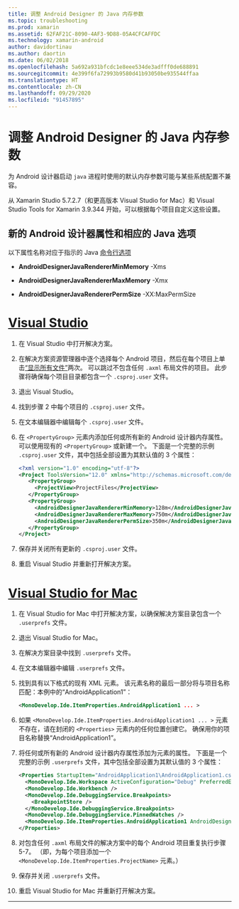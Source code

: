 ```yaml
---
title: 调整 Android Designer 的 Java 内存参数
ms.topic: troubleshooting
ms.prod: xamarin
ms.assetid: 62FAF21C-8090-4AF3-9D88-05A4CFCAFFDC
ms.technology: xamarin-android
author: davidortinau
ms.author: daortin
ms.date: 06/02/2018
ms.openlocfilehash: 5a692a931bfcdc1e8eee534de3adfff0de688891
ms.sourcegitcommit: 4e399f6fa72993b9580d41b93050be935544ffaa
ms.translationtype: HT
ms.contentlocale: zh-CN
ms.lasthandoff: 09/29/2020
ms.locfileid: "91457895"
---
```

# <a name="adjusting-java-memory-parameters-for-the-android-designer"></a>调整 Android Designer 的 Java 内存参数

为 Android 设计器启动 `java` 进程时使用的默认内存参数可能与某些系统配置不兼容。

从 Xamarin Studio 5.7.2.7（和更高版本 Visual Studio for Mac）和 Visual Studio Tools for Xamarin 3.9.344 开始，可以根据每个项目自定义这些设置。

## <a name="new-android-designer-properties-and-corresponding-java-options"></a>新的 Android 设计器属性和相应的 Java 选项

以下属性名称对应于指示的 Java [命令行选项](https://docs.oracle.com/javase/7/docs/technotes/tools/windows/java.html)

- **AndroidDesignerJavaRendererMinMemory** -Xms

- **AndroidDesignerJavaRendererMaxMemory** -Xmx

- **AndroidDesignerJavaRendererPermSize** -XX:MaxPermSize

# <a name="visual-studio"></a>[Visual Studio](#tab/windows)

1. 在 Visual Studio 中打开解决方案。

2. 在解决方案资源管理器中逐个选择每个 Android 项目，然后在每个项目上单击[“显示所有文件”](/previous-versions/visualstudio/visual-studio-2008/4afxey9h(v=vs.90))两次。 可以跳过不包含任何 `.axml` 布局文件的项目。 此步骤将确保每个项目目录都包含一个 `.csproj.user` 文件。

3. 退出 Visual Studio。

4. 找到步骤 2 中每个项目的 `.csproj.user` 文件。

5. 在文本编辑器中编辑每个 `.csproj.user` 文件。

6. 在 `<PropertyGroup>` 元素内添加任何或所有新的 Android 设计器内存属性。 可以使用现有的 `<PropertyGroup>` 或新建一个。 下面是一个完整的示例 `.csproj.user` 文件，其中包括全部设置为其默认值的 3 个属性：

    ```xml
    <?xml version="1.0" encoding="utf-8"?>
    <Project ToolsVersion="12.0" xmlns="http://schemas.microsoft.com/developer/msbuild/2003">
       <PropertyGroup>
         <ProjectView>ProjectFiles</ProjectView>
       </PropertyGroup>
       <PropertyGroup>
         <AndroidDesignerJavaRendererMinMemory>128m</AndroidDesignerJavaRendererMinMemory>
         <AndroidDesignerJavaRendererMaxMemory>750m</AndroidDesignerJavaRendererMaxMemory>
         <AndroidDesignerJavaRendererPermSize>350m</AndroidDesignerJavaRendererPermSize>
       </PropertyGroup>
    </Project>
    ```

7. 保存并关闭所有更新的 `.csproj.user` 文件。

8. 重启 Visual Studio 并重新打开解决方案。

# <a name="visual-studio-for-mac"></a>[Visual Studio for Mac](#tab/macos)

1. 在 Visual Studio for Mac 中打开解决方案，以确保解决方案目录包含一个 `.userprefs` 文件。

2. 退出 Visual Studio for Mac。

3. 在解决方案目录中找到 `.userprefs` 文件。

4. 在文本编辑器中编辑 `.userprefs` 文件。

5. 找到具有以下格式的现有 XML 元素。 该元素名称的最后一部分将与项目名称匹配：本例中的“AndroidApplication1”：

    ```xml
    <MonoDevelop.Ide.ItemProperties.AndroidApplication1 ... >
    ```

6. 如果 `<MonoDevelop.Ide.ItemProperties.AndroidApplication1 ... >` 元素不存在，请在封闭的 `<Properties>` 元素内的任何位置创建它。 确保用你的项目名称替换“AndroidApplication1”。

7. 将任何或所有新的 Android 设计器内存属性添加为元素的属性。 下面是一个完整的示例 `.userprefs` 文件，其中包括全部设置为其默认值的 3 个属性：

    ```xml
    <Properties StartupItem="AndroidApplication1\AndroidApplication1.csproj">
      <MonoDevelop.Ide.Workspace ActiveConfiguration="Debug" PreferredExecutionTarget="Android.SelectDevice" />
      <MonoDevelop.Ide.Workbench />
      <MonoDevelop.Ide.DebuggingService.Breakpoints>
        <BreakpointStore />
      </MonoDevelop.Ide.DebuggingService.Breakpoints>
      <MonoDevelop.Ide.DebuggingService.PinnedWatches />
      <MonoDevelop.Ide.ItemProperties.AndroidApplication1 AndroidDesignerJavaRendererMinMemory="128m" AndroidDesignerJavaRendererMaxMemory="750m" AndroidDesignerJavaRendererPermSize="350m" />
    </Properties>
    ```

8. 对包含任何 `.axml` 布局文件的解决方案中的每个 Android 项目重复执行步骤 5-7。 （即，为每个项目添加一个 `<MonoDevelop.Ide.ItemProperties.ProjectName>` 元素。）

9. 保存并关闭 `.userprefs` 文件。

10. 重启 Visual Studio for Mac 并重新打开解决方案。

-----